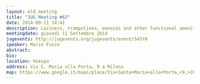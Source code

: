 ```yaml
---
layout: old_meeting
title: "JUG Meeting #62"
date: 2014-09-11 14:41
description: Laziness, trampolines, monoids and other functional amenities this is not your father's Java
meetingdate: giovedì 11 Settembre 2014
jugevents: http://jugevents.org/jugevents/event/54578
speaker: Mario Fusco
abstract: 
bio: 
location: Veespo
address: Via S. Maria alla Porta, 9 a Milano
map: https://www.google.it/maps/place/Via+Santa+Maria+alla+Porta,+9,+20123+Milano/@45.4664129,9.1817829,17z/data=!4m2!3m1!1s0x4786c153a8292d05:0x4c6f0a73c08286b9
---
```

